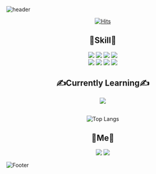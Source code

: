 
![header](https://capsule-render.vercel.app/api?type=waving&color=timeGradient&text=Welcome%20to%20Jieun's%20GitHub%20👋&animation=twinkling&fontSize=35&fontAlignY=40&fontAlign=70&height=250&width=300)

<div align="center">
  
[![Hits](https://hits.seeyoufarm.com/api/count/incr/badge.svg?url=https%3A%2F%2Fgithub.com%2Fmoonjieun&count_bg=%23F9B9DD&title_bg=%23F99E9E&icon=&icon_color=%23E7E7E7&title=hits&edge_flat=false)](https://hits.seeyoufarm.com)  
## 🔨Skill🔨
<img src="https://img.shields.io/badge/HTML5-E34F26?style=for-the-badge&logo=HTML5&logoColor=white"> <img src="https://img.shields.io/badge/CSS3-1572B6?style=for-the-badge&logo=CSS3&logoColor=white"> <img src="https://img.shields.io/badge/react-444444?style=for-the-badge&logo=react&logoColor=#343533"> <img src="https://img.shields.io/badge/javascript-F7DF1E?style=for-the-badge&logo=javascript&logoColor=black"> 
<br><img src="https://img.shields.io/badge/redux-764ABC?style=for-the-badge&logo=redux&logoColor=white"> <img src="https://img.shields.io/badge/firebase-429BE5?style=for-the-badge&logo=firebase&logoColor=#FFCA28"> <img src="https://img.shields.io/badge/tailwindcss-06B6D4?style=for-the-badge&logo=tailwindcss&logoColor=white"> <img src="https://img.shields.io/badge/styledcomponents-DB7093?style=for-the-badge&logo=styledcomponents&logoColor=white">
## ✍Currently Learning✍
<img src="https://img.shields.io/badge/typescript-3178C6?style=for-the-badge&logo=typescript&logoColor=white">
<br>
<br>

![Top Langs](https://github-readme-stats.vercel.app/api/top-langs/?username=anuraghazra&layout=compact)

## 🍑Me🍑
<a href="https://velog.io/@moonjieun" target="_blank"><img src="https://img.shields.io/badge/Velog-20c997?style=flat-square&logo=Vimeo&logoColor=white"/></a>
<a href="https://burly-sky-334.notion.site/b70622a58e97400cb0532d2bfea93017?pvs=4" target="_blank"><img src="https://img.shields.io/badge/notion-000000?style=flat-square&logo=notion&logoColor=white"/></a>

</div>

![Footer](https://capsule-render.vercel.app/api?type=waving&color=timeGradient&height=200&section=footer)
<!--
**moonjieun/moonjieun** is a ✨ _special_ ✨ repository because its `README.md` (this file) appears on your GitHub profile.

Here are some ideas to get you started:

- 🔭 I’m currently working on ...
- 🌱 I’m currently learning ...
- 👯 I’m looking to collaborate on ...
- 🤔 I’m looking for help with ...
- 💬 Ask me about ...
- 📫 How to reach me: ...
- 😄 Pronouns: ...
- ⚡ Fun fact: ...
-->

